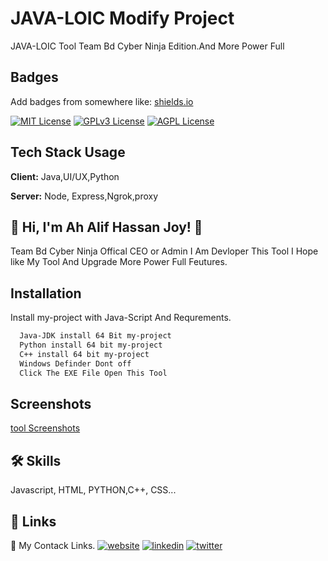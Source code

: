 # JAVA-LOIC Modify Project

JAVA-LOIC Tool Team Bd Cyber Ninja Edition.And More Power Full


## Badges

Add badges from somewhere like: [shields.io](https://shields.io/)

[![MIT License](https://img.shields.io/badge/License-MIT-green.svg)](https://choosealicense.com/licenses/mit/)
[![GPLv3 License](https://img.shields.io/badge/License-GPL%20v3-yellow.svg)](https://opensource.org/licenses/)
[![AGPL License](https://img.shields.io/badge/license-AGPL-blue.svg)](http://www.gnu.org/licenses/agpl-3.0)


## Tech Stack Usage

**Client:** Java,UI/UX,Python

**Server:** Node, Express,Ngrok,proxy


## 🚀 Hi, I'm Ah Alif Hassan Joy! 👋
Team Bd Cyber Ninja Offical CEO or Admin I Am Devloper This Tool I Hope like My Tool And Upgrade More Power Full Feutures.



## Installation

Install my-project with Java-Script And Requrements.

```bash
  Java-JDK install 64 Bit my-project
  Python install 64 bit my-project
  C++ install 64 bit my-project
  Windows Definder Dont off
  Click The EXE File Open This Tool

```
    
## Screenshots
[tool Screenshots](https://x.com/ahalifhassanjoy/status/1803104292083212736/photo/1)


## 🛠 Skills
Javascript, HTML, PYTHON,C++, CSS...


## 🔗 Links
🔗 My Contack Links.
[![website](https://img.shields.io/badge/my_website-000?style=for-the-badge&logo=ko-fi&logoColor=white)](https://aliffreelancer.website2.me//)
[![linkedin](https://img.shields.io/badge/linkedin-0A66C2?style=for-the-badge&logo=linkedin&logoColor=white)](www.linkedin.com/in/ah-alif-hassan-joy-61966b256/)
[![twitter](https://img.shields.io/badge/twitter-1DA1F2?style=for-the-badge&logo=twitter&logoColor=white)](https://twitter.com/ahalifhassanjoy/)
